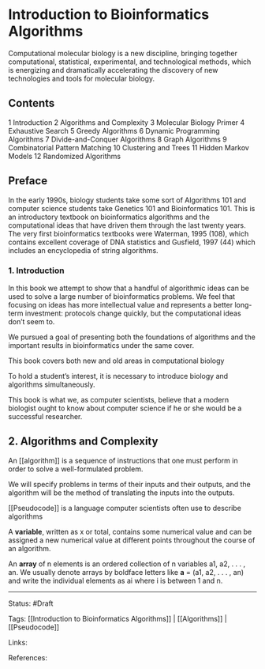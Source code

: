 # Introduction to Bioinformatics Algorithms


Computational molecular biology is a new discipline, bringing together computational, statistical, experimental, and technological methods, which is energizing and dramatically accelerating the discovery of new technologies and tools for molecular biology.


## Contents

1 Introduction
2 Algorithms and Complexity
3 Molecular Biology Primer
4 Exhaustive Search
5 Greedy Algorithms
6 Dynamic Programming Algorithms
7 Divide-and-Conquer Algorithms
8 Graph Algorithms
9 Combinatorial Pattern Matching
10 Clustering and Trees
11 Hidden Markov Models
12 Randomized Algorithms


## Preface
In the early 1990s, biology students take some sort of Algorithms 101 and computer science students take Genetics 101 and Bioinformatics 101. This is an introductory textbook on bioinformatics algorithms and the computational ideas that have driven them through the last twenty years.
The very first bioinformatics textbooks were Waterman, 1995 (108), which contains excellent coverage of DNA statistics and Gusfield, 1997 (44) which includes an encyclopedia of string algorithms.

### 1. Introduction
In this book we attempt to show that a handful of algorithmic ideas can be used to solve a large number of bioinformatics problems. We feel that focusing on ideas has more intellectual value and represents a better long-term investment: protocols change quickly, but the computational ideas don’t seem to.

We pursued a goal of presenting both the foundations of algorithms and the important results in bioinformatics under the same cover.

This book covers both new and old areas in computational biology

To hold a student’s interest, it is necessary to introduce biology and algorithms simultaneously.

This book is what we, as computer scientists, believe that a modern biologist ought to know about computer science if he or she would be a successful researcher.


## 2. Algorithms and Complexity

An [[algorithm]] is a sequence of instructions that one must perform in order to solve a well-formulated problem.

We will specify problems in terms of their inputs and their outputs, and the algorithm will be the method of translating the inputs into the outputs.

[[Pseudocode]] is a language computer scientists often use to describe algorithms

A **variable**, written as x or total, contains some numerical value and can be assigned a new numerical value at different points throughout the course of an algorithm.

An **array** of n elements is an ordered collection of n variables a1, a2, . . . , an. We usually denote arrays by boldface letters like **a** = (a1, a2, . . . , an) and write the individual elements as ai where i is between 1 and n.




---

Status: #Draft

Tags:
[[Introduction to Bioinformatics Algorithms]] | [[Algorithms]] | [[Pseudocode]]

Links:

References: